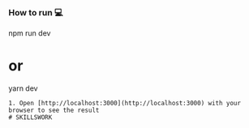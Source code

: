 
### How to run 💻

npm run dev
# or
yarn dev
```
1. Open [http://localhost:3000](http://localhost:3000) with your browser to see the result
# SKILLSWORK
